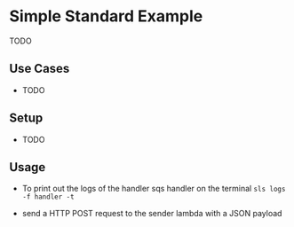 <!--
title: 'AWS SQS Standard Example (NodeJS & Typescript)'
description: 'This example demonstrates how to setup a SQS with Typescript.'
platform: AWS
language: TypeScript
authorLink: 'https://github.com/cyberworkz/serverless-templates'
authorName: 'Haiko van der Schaaf'
-->
# Simple Standard Example

TODO

## Use Cases
- TODO

## Setup
- TODO

## Usage
- To print out the logs of the handler sqs handler on the terminal
  `sls logs -f handler -t`

- send a HTTP POST request to the sender lambda with a JSON payload

